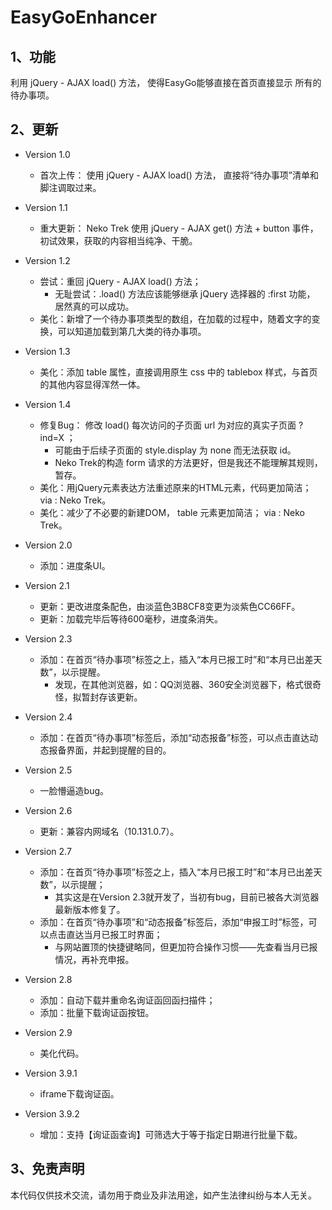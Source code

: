 # EasyGoEnhancer

## 1、功能

利用 jQuery - AJAX load() 方法， 使得EasyGo能够直接在首页直接显示 所有的 待办事项。

## 2、更新

* Version 1.0
    * 首次上传： 使用 jQuery - AJAX load() 方法， 直接将“待办事项”清单和脚注调取过来。

* Version 1.1
    * 重大更新： Neko Trek 使用 jQuery - AJAX get() 方法 + button 事件， 初试效果，获取的内容相当纯净、干脆。

* Version 1.2
    * 尝试：重回 jQuery - AJAX load() 方法；
        * 无耻尝试：.load() 方法应该能够继承 jQuery 选择器的 :first 功能， 居然真的可以成功。
    * 美化：新增了一个待办事项类型的数组，在加载的过程中，随着文字的变换，可以知道加载到第几大类的待办事项。

* Version 1.3
    * 美化：添加 table 属性，直接调用原生 css 中的 tablebox 样式，与首页的其他内容显得浑然一体。

* Version 1.4
    * 修复Bug： 修改 load() 每次访问的子页面 url 为对应的真实子页面 ?ind=X ；
        * 可能由于后续子页面的 style.display 为 none 而无法获取 id。
        * Neko Trek的构造 form 请求的方法更好，但是我还不能理解其规则，暂存。
    * 美化：用jQuery元素表达方法重述原来的HTML元素，代码更加简洁； via : Neko Trek。
    * 美化：减少了不必要的新建DOM， table 元素更加简洁； via : Neko Trek。

* Version 2.0
    * 添加：进度条UI。

* Version 2.1
    * 更新：更改进度条配色，由淡蓝色3B8CF8变更为淡紫色CC66FF。
    * 更新：加载完毕后等待600毫秒，进度条消失。

* Version 2.3
    * 添加：在首页“待办事项”标签之上，插入“本月已报工时”和“本月已出差天数”，以示提醒。
        * 发现，在其他浏览器，如：QQ浏览器、360安全浏览器下，格式很奇怪，拟暂封存该更新。

* Version 2.4
    * 添加：在首页“待办事项”标签后，添加“动态报备”标签，可以点击直达动态报备界面，并起到提醒的目的。

* Version 2.5
    * 一脸懵逼造bug。

* Version 2.6
    * 更新：兼容内网域名（10.131.0.7）。

* Version 2.7
    * 添加：在首页“待办事项”标签之上，插入“本月已报工时”和“本月已出差天数”，以示提醒；
        * 其实这是在Version 2.3就开发了，当初有bug，目前已被各大浏览器最新版本修复了。
    * 添加：在首页“待办事项”和“动态报备”标签后，添加“申报工时”标签，可以点击直达当月已报工时界面；
        * 与网站置顶的快捷键略同，但更加符合操作习惯——先查看当月已报情况，再补充申报。

* Version 2.8
    * 添加：自动下载并重命名询证函回函扫描件；
    * 添加：批量下载询证函按钮。

* Version 2.9
    * 美化代码。

* Version 3.9.1
    * iframe下载询证函。

* Version 3.9.2
    * 增加：支持【询证函查询】可筛选大于等于指定日期进行批量下载。

## 3、免责声明

本代码仅供技术交流，请勿用于商业及非法用途，如产生法律纠纷与本人无关。
